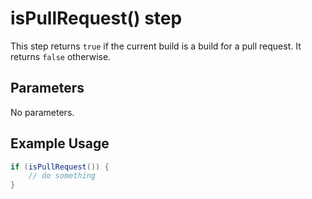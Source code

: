 # isPullRequest() step

This step returns `true` if the current build is a build for a pull request. It returns `false` otherwise.

## Parameters

No parameters.

## Example Usage

```groovy
if (isPullRequest()) {
    // do something
}
```
